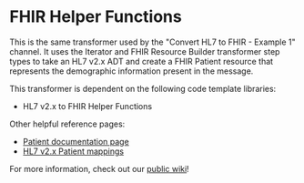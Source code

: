 # FHIR Helper Functions
This is the same transformer used by the "Convert HL7 to FHIR - Example 1" channel. It uses the Iterator and FHIR Resource Builder transformer step types to take an HL7 v2.x ADT and create a FHIR Patient resource that represents the demographic information present in the message.

This transformer is dependent on the following code template libraries:
- HL7 v2.x to FHIR Helper Functions

Other helpful reference pages:
- [Patient documentation page](http://hl7.org/fhir/STU3/patient.html)
- [HL7 v2.x Patient mappings](http://hl7.org/fhir/STU3/patient-mappings.html#v2)

For more information, check out our [public wiki](https://www.mirthcorp.com/community/wiki/display/mirth/HL7+v2.x+to+FHIR+Conversions#HL7v2.xtoFHIRConversions-ConvertHL7toFHIRPatient-Example1)!